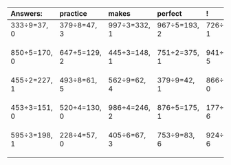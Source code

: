 | Answers: | practice | makes | perfect | ! |
| :--- | :--- | :--- | :--- | :--- |
| 333÷9=37, 0 | 379÷8=47, 3 | 997÷3=332, 1 | 967÷5=193, 2 | 726÷5=145, 1 | 
|   |   |   |   |   | 
|   |   |   |   |   | 
|   |   |   |   |   | 
| 850÷5=170, 0 | 647÷5=129, 2 | 445÷3=148, 1 | 751÷2=375, 1 | 941÷8=117, 5 | 
|   |   |   |   |   | 
|   |   |   |   |   | 
|   |   |   |   |   | 
| 455÷2=227, 1 | 493÷8=61, 5 | 562÷9=62, 4 | 379÷9=42, 1 | 866÷2=433, 0 | 
|   |   |   |   |   | 
|   |   |   |   |   | 
|   |   |   |   |   | 
| 453÷3=151, 0 | 520÷4=130, 0 | 986÷4=246, 2 | 876÷5=175, 1 | 177÷9=19, 6 | 
|   |   |   |   |   | 
|   |   |   |   |   | 
|   |   |   |   |   | 
| 595÷3=198, 1 | 228÷4=57, 0 | 405÷6=67, 3 | 753÷9=83, 6 | 924÷9=102, 6 | 
|   |   |   |   |   | 
|   |   |   |   |   | 
|   |   |   |   |   | 
